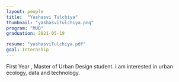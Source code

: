```yaml
---
layout: people
title:  "Yashasvi Tulchiya"
thumbnail: "yashasviTulchiya.png"
program: "MUD"
graduation: 2021-05-19

resume: "yashasviTulchiya.pdf"
goal: Internship
---
```


First Year , Master of Urban Design student. I am interested in urban ecology, data and technology.
